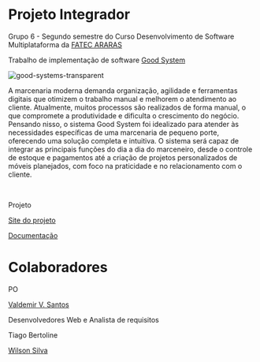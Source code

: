 


<html lang="pt-br">
<head>
    <meta charset="UTF-8">
    <meta name="viewport" content="width=device-width, initial-scale=1.0">
   
</head>
<body>
    <h1>Projeto Integrador</h1>

<p> Grupo 6 - Segundo semestre do Curso Desenvolvimento de Software Multiplataforma da <a href="https://fatecararas.cps.sp.gov.br/tecnologia-em-desenvolvimento-de-softwares-multiplataforma/"> FATEC ARARAS</a> </p>

<p> Trabalho de implementação de software <a href="">Good System</a></p>




![good-systems-transparent](https://github.com/user-attachments/assets/81b9af0a-fb91-4c69-a8e8-fa0b60d2fb75)
<p> A marcenaria moderna demanda organização, agilidade e ferramentas digitais que otimizem o trabalho manual e melhorem o atendimento ao cliente. Atualmente, muitos processos são realizados de forma manual, o que compromete a produtividade e dificulta o crescimento do negócio. Pensando nisso, o sistema Good System foi idealizado para atender às necessidades específicas de uma marcenaria de pequeno porte, oferecendo uma solução completa e intuitiva. O sistema será capaz de integrar as principais funções do dia a dia do marceneiro, desde o controle de estoque e pagamentos até a criação de projetos personalizados de móveis planejados, com foco na praticidade e no relacionamento com o cliente.
 </p>
<br> 
<p>Projeto</p>
<p><a href="">Site do projeto</p>
<p><a href="">Documentação</a></p>

<h1>Colaboradores</h1>

<p>PO</p>
<p><a href="https://github.com/valdemirvalentin07">Valdemir V. Santos</a></p>

<p>Desenvolvedores Web e Analista de requisitos</p>

<p><a href="https://github.com/TiagoBertoline"></a> Tiago Bertoline</p>
<p><a href="https://github.com/willsf2021"> Wilson Silva </a></p>





    
</body>
</html>
